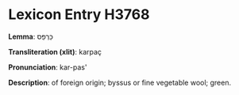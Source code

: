 # Lexicon Entry H3768

**Lemma**: כַּרְפַּס

**Transliteration (xlit)**: karpaç

**Pronunciation**: kar-pas'

**Description**:
of foreign origin; byssus or fine vegetable wool; green.
